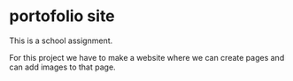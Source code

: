 # portofolio site

This is a school assignment.

For this project we have to make a website where we can create pages and can add images to that page.

